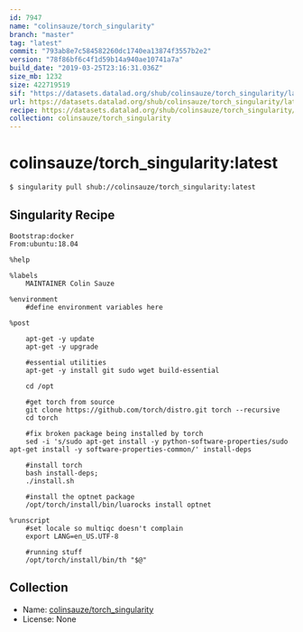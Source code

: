 ```yaml
---
id: 7947
name: "colinsauze/torch_singularity"
branch: "master"
tag: "latest"
commit: "793ab8e7c584582260dc1740ea13874f3557b2e2"
version: "78f86bf6c4f1d59b14a940ae10741a7a"
build_date: "2019-03-25T23:16:31.036Z"
size_mb: 1232
size: 422719519
sif: "https://datasets.datalad.org/shub/colinsauze/torch_singularity/latest/2019-03-25-793ab8e7-78f86bf6/78f86bf6c4f1d59b14a940ae10741a7a.simg"
url: https://datasets.datalad.org/shub/colinsauze/torch_singularity/latest/2019-03-25-793ab8e7-78f86bf6/
recipe: https://datasets.datalad.org/shub/colinsauze/torch_singularity/latest/2019-03-25-793ab8e7-78f86bf6/Singularity
collection: colinsauze/torch_singularity
---
```


# colinsauze/torch_singularity:latest

```bash
$ singularity pull shub://colinsauze/torch_singularity:latest
```

## Singularity Recipe

```singularity
Bootstrap:docker
From:ubuntu:18.04

%help

%labels
    MAINTAINER Colin Sauze

%environment
    #define environment variables here
    
%post  

    apt-get -y update
    apt-get -y upgrade

    #essential utilities
    apt-get -y install git sudo wget build-essential

    cd /opt

    #get torch from source
    git clone https://github.com/torch/distro.git torch --recursive
    cd torch

    #fix broken package being installed by torch
    sed -i 's/sudo apt-get install -y python-software-properties/sudo apt-get install -y software-properties-common/' install-deps

    #install torch
    bash install-deps;
    ./install.sh

    #install the optnet package
    /opt/torch/install/bin/luarocks install optnet
    
%runscript
    #set locale so multiqc doesn't complain
    export LANG=en_US.UTF-8
    
    #running stuff
    /opt/torch/install/bin/th "$@"
```

## Collection

 - Name: [colinsauze/torch_singularity](https://github.com/colinsauze/torch_singularity)
 - License: None

